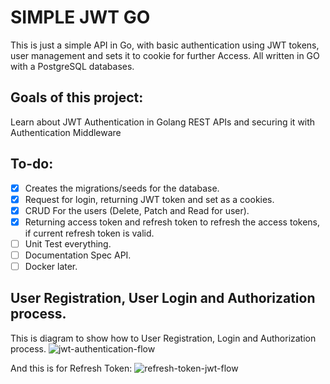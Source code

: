# SIMPLE JWT GO

This is just a simple API in Go, with basic authentication using JWT tokens, user management and sets it to cookie for further Access. All written in GO with a PostgreSQL databases.

## Goals of this project:

Learn about JWT Authentication in Golang REST APIs and securing it with Authentication Middleware

## To-do:

- [x] Creates the migrations/seeds for the database.
- [x] Request for login, returning JWT token and set as a cookies.
- [x] CRUD For the users (Delete, Patch and Read for user).
- [x] Returning access token and refresh token to refresh the access tokens, if current refresh token is valid.
- [ ] Unit Test everything.
- [ ] Documentation Spec API.
- [ ] Docker later.

## User Registration, User Login and Authorization process.
This is diagram to show how to User Registration, Login and Authorization process.
![jwt-authentication-flow](token_generate.png)


And this is for Refresh Token:
![refresh-token-jwt-flow](refresh_token.png)
